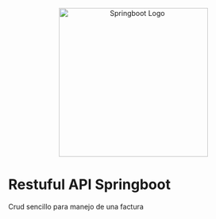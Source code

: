 <p align="center">
  <a href="https://spring.io/projects/spring-boot" target="blank"><img src="https://miro.medium.com/v2/resize:fit:720/format:webp/1*-uckV8DOh3l0bCvqZ73zYg.png" width="300" alt="Springboot Logo" /></a>
</p>

# Restuful API Springboot
Crud sencillo para manejo de una factura
